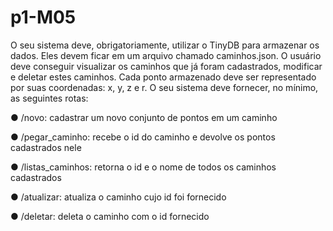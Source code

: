# p1-M05

O seu sistema deve, obrigatoriamente, utilizar o TinyDB para armazenar os dados. Eles devem ficar em um arquivo chamado caminhos.json. O usuário deve conseguir visualizar os caminhos que já foram cadastrados, modificar e deletar estes caminhos. Cada ponto armazenado deve ser representado por suas coordenadas: x, y, z e r. O seu sistema deve fornecer, no mínimo, as seguintes rotas:

●      /novo: cadastrar um novo conjunto de pontos em um caminho

●      /pegar_caminho: recebe o id do caminho e devolve os pontos cadastrados nele

●      /listas_caminhos: retorna o id e o nome de todos os caminhos cadastrados

●      /atualizar: atualiza o caminho cujo id foi fornecido

●      /deletar: deleta o caminho com o id fornecido